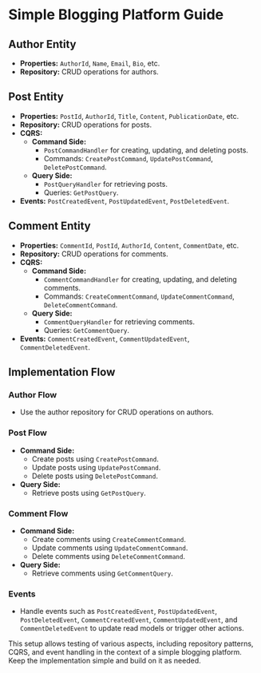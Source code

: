 # Simple Blogging Platform Guide

## Author Entity

- **Properties:** `AuthorId`, `Name`, `Email`, `Bio`, etc.
- **Repository:** CRUD operations for authors.

## Post Entity

- **Properties:** `PostId`, `AuthorId`, `Title`, `Content`, `PublicationDate`, etc.
- **Repository:** CRUD operations for posts.
- **CQRS:**
  - **Command Side:**
    - `PostCommandHandler` for creating, updating, and deleting posts.
    - Commands: `CreatePostCommand`, `UpdatePostCommand`, `DeletePostCommand`.
  - **Query Side:**
    - `PostQueryHandler` for retrieving posts.
    - Queries: `GetPostQuery`.
- **Events:** `PostCreatedEvent`, `PostUpdatedEvent`, `PostDeletedEvent`.

## Comment Entity

- **Properties:** `CommentId`, `PostId`, `AuthorId`, `Content`, `CommentDate`, etc.
- **Repository:** CRUD operations for comments.
- **CQRS:**
  - **Command Side:**
    - `CommentCommandHandler` for creating, updating, and deleting comments.
    - Commands: `CreateCommentCommand`, `UpdateCommentCommand`, `DeleteCommentCommand`.
  - **Query Side:**
    - `CommentQueryHandler` for retrieving comments.
    - Queries: `GetCommentQuery`.
- **Events:** `CommentCreatedEvent`, `CommentUpdatedEvent`, `CommentDeletedEvent`.

## Implementation Flow

### Author Flow

- Use the author repository for CRUD operations on authors.

### Post Flow

- **Command Side:**
  - Create posts using `CreatePostCommand`.
  - Update posts using `UpdatePostCommand`.
  - Delete posts using `DeletePostCommand`.
- **Query Side:**
  - Retrieve posts using `GetPostQuery`.

### Comment Flow

- **Command Side:**
  - Create comments using `CreateCommentCommand`.
  - Update comments using `UpdateCommentCommand`.
  - Delete comments using `DeleteCommentCommand`.
- **Query Side:**
  - Retrieve comments using `GetCommentQuery`.

### Events

- Handle events such as `PostCreatedEvent`, `PostUpdatedEvent`, `PostDeletedEvent`, `CommentCreatedEvent`, `CommentUpdatedEvent`, and `CommentDeletedEvent` to update read models or trigger other actions.

This setup allows testing of various aspects, including repository patterns, CQRS, and event handling in the context of a simple blogging platform. Keep the implementation simple and build on it as needed.
